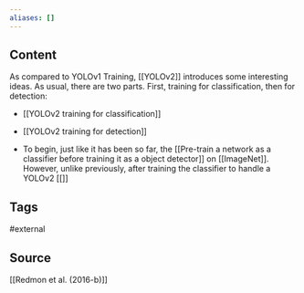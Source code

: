 ```yaml
---
aliases: []
---
```

## Content
As compared to YOLOv1 Training, [[YOLOv2]] introduces some interesting ideas.
As usual, there are two parts. First, training for classification, then for detection:
* [[YOLOv2 training for classification]]
* [[YOLOv2 training for detection]]

* To begin, just like it has been so far, the [[Pre-train a network as a classifier before training it as a object detector]] on [[ImageNet]]. However, unlike previously, after training the classifier to handle a YOLOv2 [[]]

## Tags
#external 

## Source
[[Redmon et al. (2016-b)]]